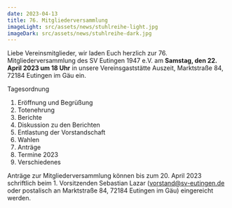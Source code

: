 ```yaml
---
date: 2023-04-13
title: 76. Mitgliederversammlung
imageLight: src/assets/news/stuhlreihe-light.jpg
imageDark: src/assets/news/stuhlreihe-dark.jpg
---
```


Liebe Vereinsmitglieder,
wir laden Euch herzlich zur 76. Mitgliederversammlung des SV Eutingen 1947 e.V. am **Samstag, den 22. April 2023 um 18 Uhr** in unsere Vereinsgaststätte Auszeit, Marktstraße 84, 72184 Eutingen im Gäu ein.

Tagesordnung

1. Eröffnung und Begrüßung
2. Totenehrung
3. Berichte
4. Diskussion zu den Berichten
5. Entlastung der Vorstandschaft
6. Wahlen
7. Anträge
8. Termine 2023
9. Verschiedenes

Anträge zur Mitgliederversammlung können bis zum 20. April 2023 schriftlich beim 1. Vorsitzenden Sebastian Lazar ([vorstand@sv-eutingen.de](mailto:vorstand@sv-eutingen.de) oder postalisch an Marktstraße 84, 72184 Eutingen im Gäu) eingereicht werden.
